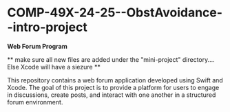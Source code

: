 # COMP-49X-24-25--ObstAvoidance--intro-project




**Web Forum Program**

** make sure all new files are added under the "mini-project" directory.... Else Xcode will have a siezure **

This repository contains a web forum application developed using Swift and Xcode. The goal of this project is to provide a platform for users to engage in discussions, create posts, and interact with one another in a structured forum environment.
